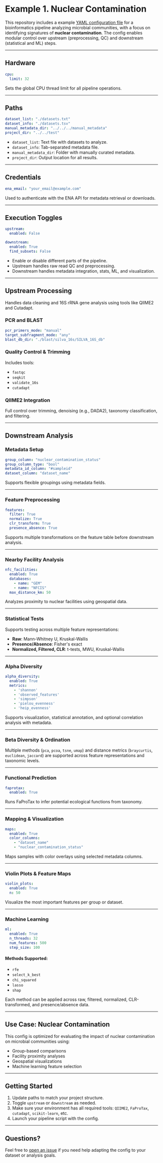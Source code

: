 # Example 1. Nuclear Contamination

This repository includes a example [YAML configuration file](https://github.com/heathermacgregor/workflow_16s/blob/main/references/config.yaml) for a bioinformatics pipeline analyzing microbial communities, with a focus on identifying signatures of **nuclear contamination**. The config enables modular control over upstream (preprocessing, QC) and downstream (statistical and ML) steps.

---

## Hardware

```yaml
cpu:
  limit: 32
```
Sets the global CPU thread limit for all pipeline operations.

---

## Paths

```yaml
dataset_list: "./datasets.txt"
dataset_info: "./datasets.tsv"
manual_metadata_dir: "../../../manual_metadata"
project_dir: "../../test"
```

- `dataset_list`: Text file with datasets to analyze.
- `dataset_info`: Tab-separated metadata file.
- `manual_metadata_dir`: Folder with manually curated metadata.
- `project_dir`: Output location for all results.

---

## Credentials

```yaml
ena_email: "your_email@example.com"
```

Used to authenticate with the ENA API for metadata retrieval or downloads.

---

## Execution Toggles

```yaml
upstream:
  enabled: False

downstream:
  enabled: True
  find_subsets: False
```

- Enable or disable different parts of the pipeline.
- Upstream handles raw read QC and preprocessing.
- Downstream handles metadata integration, stats, ML, and visualization.

---

## Upstream Processing

Handles data cleaning and 16S rRNA gene analysis using tools like QIIME2 and Cutadapt.

### PCR and BLAST

```yaml
pcr_primers_mode: "manual"
target_subfragment_mode: "any"
blast_db_dir: "./blast/silva_16s/SILVA_16S_db"
```

### Quality Control & Trimming

Includes tools:
- `fastqc`
- `seqkit`
- `validate_16s`
- `cutadapt`

### QIIME2 Integration

Full control over trimming, denoising (e.g., DADA2), taxonomy classification, and filtering.

---

## Downstream Analysis

### Metadata Setup

```yaml
group_column: "nuclear_contamination_status"
group_column_type: "bool"
metadata_id_column: "#sampleid"
dataset_column: "dataset_name"
```

Supports flexible groupings using metadata fields.

---

### Feature Preprocessing

```yaml
features:
  filter: True
  normalize: True
  clr_transform: True
  presence_absence: True
```

Supports multiple transformations on the feature table before downstream analysis.

---

### Nearby Facility Analysis

```yaml
nfc_facilities:
  enabled: True
  databases:
    - name: "GEM"
    - name: "NFCIS"
  max_distance_km: 50
```

Analyzes proximity to nuclear facilities using geospatial data.

---

### Statistical Tests

Supports testing across multiple feature representations:

- **Raw**: Mann-Whitney U, Kruskal-Wallis
- **Presence/Absence**: Fisher's exact
- **Normalized, Filtered, CLR**: t-tests, MWU, Kruskal-Wallis

---

### Alpha Diversity

```yaml
alpha_diversity:
  enabled: True
  metrics:
    - 'shannon'
    - 'observed_features'
    - 'simpson'
    - 'pielou_evenness'
    - 'heip_evenness'
```

Supports visualization, statistical annotation, and optional correlation analysis with metadata.

---

### Beta Diversity & Ordination

Multiple methods (`pca`, `pcoa`, `tsne`, `umap`) and distance metrics (`braycurtis`, `euclidean`, `jaccard`) are supported across feature representations and taxonomic levels.

---

### Functional Prediction

```yaml
faprotax:
  enabled: True
```

Runs FaProTax to infer potential ecological functions from taxonomy.

---

### Mapping & Visualization

```yaml
maps:
  enabled: True
  color_columns:
    - "dataset_name"
    - "nuclear_contamination_status"
```

Maps samples with color overlays using selected metadata columns.

---

### Violin Plots & Feature Maps

```yaml
violin_plots:
  enabled: True
  n: 50
```

Visualize the most important features per group or dataset.

---

### Machine Learning

```yaml
ml:
  enabled: True
  n_threads: 32
  num_features: 500
  step_size: 100
```

#### Methods Supported:

- `rfe`
- `select_k_best`
- `chi_squared`
- `lasso`
- `shap`

Each method can be applied across raw, filtered, normalized, CLR-transformed, and presence/absence data.

---

## Use Case: Nuclear Contamination

This config is optimized for evaluating the impact of nuclear contamination on microbial communities using:

- Group-based comparisons
- Facility proximity analyses
- Geospatial visualizations
- Machine learning feature selection

---

## Getting Started

1. Update paths to match your project structure.
2. Toggle `upstream` or `downstream` as needed.
3. Make sure your environment has all required tools: `QIIME2`, `FaProTax`, `cutadapt`, `scikit-learn`, etc.
4. Launch your pipeline script with the config.

---

## Questions?

Feel free to [open an issue](https://github.com/heathermacgregor/workflow_16s/issues) if you need help adapting the config to your dataset or analysis goals.
